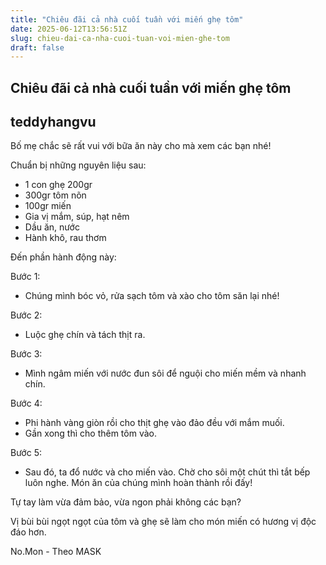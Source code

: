 ```yaml
---
title: "Chiêu đãi cả nhà cuối tuần với miến ghẹ tôm"
date: 2025-06-12T13:56:51Z
slug: chieu-dai-ca-nha-cuoi-tuan-voi-mien-ghe-tom
draft: false
---
```


## Chiêu đãi cả nhà cuối tuần với miến ghẹ tôm

## teddyhangvu

Bố mẹ chắc sẽ rất vui với bữa ăn này cho mà xem các bạn nhé!

Chuẩn bị những nguyên liệu sau:


  

- 1 con ghẹ 200gr
- 300gr tôm nõn
- 100gr miến
- Gia vị mắm, súp, hạt nêm
- Dầu ăn, nước
- Hành khô, rau thơm

 
 
Đến phần hành động này: 





Bước 1:
- Chúng mình bóc vỏ, rửa sạch tôm và xào cho tôm săn lại nhé!




Bước  2:
- Luộc ghẹ chín và tách thịt ra.




Bước 3:
- Mình ngâm miến với nước đun sôi để nguội cho miến mềm và nhanh chín.




Bước 4:
- Phi hành vàng giòn rồi cho thịt ghẹ vào đảo đều với mắm muối.
- Gần xong thì cho thêm tôm vào.



Bước 5:
- Sau đó, ta đổ nước và cho miến vào. Chờ cho sôi một chút thì tắt bếp luôn nghe.
Món ăn của chúng mình hoàn thành rồi đấy!


Tự tay làm vừa đảm bảo, vừa ngon phải không các bạn?



Vị bùi bùi ngọt ngọt của tôm và ghẹ sẽ làm cho món miến có hương vị độc đáo hơn.



No.Mon - Theo MASK